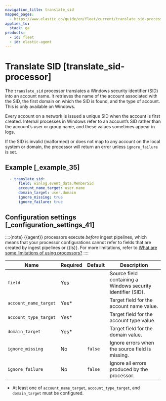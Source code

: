 ```yaml
---
navigation_title: translate_sid
mapped_pages:
  - https://www.elastic.co/guide/en/fleet/current/translate_sid-processor.html
applies_to:
  stack: ga
products:
  - id: fleet
  - id: elastic-agent
---
```


# Translate SID [translate_sid-processor]


The `translate_sid` processor translates a Windows security identifier (SID) into an account name. It retrieves the name of the account associated with the SID, the first domain on which the SID is found, and the type of account. This is only available on Windows.

Every account on a network is issued a unique SID when the account is first created. Internal processes in Windows refer to an account’s SID rather than the account’s user or group name, and these values sometimes appear in logs.

If the SID is invalid (malformed) or does not map to any account on the local system or domain, the processor will return an error unless `ignore_failure` is set.


## Example [_example_35]

```yaml
  - translate_sid:
      field: winlog.event_data.MemberSid
      account_name_target: user.name
      domain_target: user.domain
      ignore_missing: true
      ignore_failure: true
```


## Configuration settings [_configuration_settings_41]

::::{note}
{{agent}} processors execute *before* ingest pipelines, which means that your processor configurations cannot refer to fields that are created by ingest pipelines or {{ls}}. For more limitations, refer to [What are some limitations of using processors?](/reference/fleet/agent-processors.md#limitations)
::::


| Name | Required | Default | Description |
| --- | --- | --- | --- |
| `field` | Yes |  | Source field containing a Windows security identifier (SID). |
| `account_name_target` | Yes* |  | Target field for the account name value. |
| `account_type_target` | Yes* |  | Target field for the account type value. |
| `domain_target` | Yes* |  | Target field for the domain value. |
| `ignore_missing` | No | `false` | Ignore errors when the source field is missing. |
| `ignore_failure` | No | `false` | Ignore all errors produced by the processor. |

* At least one of `account_name_target`, `account_type_target`, and `domain_target` must be configured.

